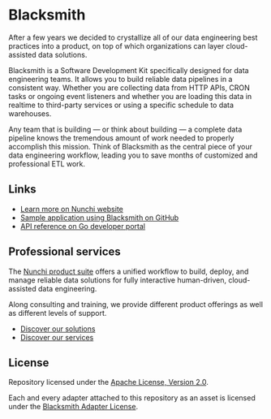 # Blacksmith

After a few years we decided to crystallize all of our data engineering best
practices into a product, on top of which organizations can layer cloud-assisted
data solutions.

Blacksmith is a Software Development Kit specifically designed for data engineering
teams. It allows you to build reliable data pipelines in a consistent way. Whether
you are collecting data from HTTP APIs, CRON tasks or ongoing event listeners and
whether you are loading this data in realtime to third-party services or using a
specific schedule to data warehouses.

Any team that is building — or think about building — a complete data pipeline knows
the tremendous amount of work needed to properly accomplish this mission. Think
of Blacksmith as the central piece of your data engineering workflow, leading you
to save months of customized and professional ETL work.

## Links

- [Learn more on Nunchi website](https://nunchi.studio/blacksmith/why)
- [Sample application using Blacksmith on GitHub](https://github.com/nunchistudio/smithy)
- [API reference on Go developer portal](https://pkg.go.dev/github.com/nunchistudio/blacksmith?tab=doc)

## Professional services

The [Nunchi product suite](https://nunchi.studio/) offers a unified workflow
to build, deploy, and manage reliable data solutions for fully interactive
human-driven, cloud-assisted data engineering.

Along consulting and training, we provide different product offerings as well as
different levels of support.

- [Discover our solutions](https://nunchi.studio/solutions)
- [Discover our services](https://nunchi.studio/support)

## License

Repository licensed under the [Apache License, Version 2.0](./LICENSE).

Each and every adapter attached to this repository as an asset is licensed under the
[Blacksmith Adapter License](https://nunchi.studio/licenses/blacksmith-adapter).
